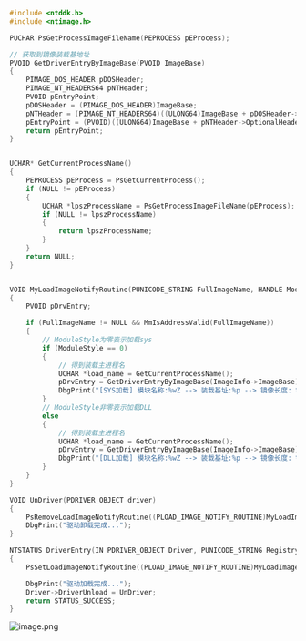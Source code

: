 ```cpp
#include <ntddk.h>
#include <ntimage.h>

PUCHAR PsGetProcessImageFileName(PEPROCESS pEProcess);

// 获取到镜像装载基地址
PVOID GetDriverEntryByImageBase(PVOID ImageBase)
{
	PIMAGE_DOS_HEADER pDOSHeader;
	PIMAGE_NT_HEADERS64 pNTHeader;
	PVOID pEntryPoint;
	pDOSHeader = (PIMAGE_DOS_HEADER)ImageBase;
	pNTHeader = (PIMAGE_NT_HEADERS64)((ULONG64)ImageBase + pDOSHeader->e_lfanew);
	pEntryPoint = (PVOID)((ULONG64)ImageBase + pNTHeader->OptionalHeader.AddressOfEntryPoint);
	return pEntryPoint;
}


UCHAR* GetCurrentProcessName()
{
	PEPROCESS pEProcess = PsGetCurrentProcess();
	if (NULL != pEProcess)
	{
		UCHAR *lpszProcessName = PsGetProcessImageFileName(pEProcess);
		if (NULL != lpszProcessName)
		{
			return lpszProcessName;
		}
	}
	return NULL;
}


VOID MyLoadImageNotifyRoutine(PUNICODE_STRING FullImageName, HANDLE ModuleStyle, PIMAGE_INFO ImageInfo)
{
	PVOID pDrvEntry;

	if (FullImageName != NULL && MmIsAddressValid(FullImageName))
	{
		// ModuleStyle为零表示加载sys
		if (ModuleStyle == 0)
		{
			// 得到装载主进程名
			UCHAR *load_name = GetCurrentProcessName();
			pDrvEntry = GetDriverEntryByImageBase(ImageInfo->ImageBase);
			DbgPrint("[SYS加载] 模块名称:%wZ --> 装载基址:%p --> 镜像长度: %d --> 装载主进程: %s \n", FullImageName, pDrvEntry, ImageInfo->ImageSize, load_name);
		}
		// ModuleStyle非零表示加载DLL
		else
		{
			// 得到装载主进程名
			UCHAR *load_name = GetCurrentProcessName();
			pDrvEntry = GetDriverEntryByImageBase(ImageInfo->ImageBase);
			DbgPrint("[DLL加载] 模块名称:%wZ --> 装载基址:%p --> 镜像长度: %d --> 装载主进程: %s \n", FullImageName, pDrvEntry, ImageInfo->ImageSize, load_name);
		}
	}
}

VOID UnDriver(PDRIVER_OBJECT driver)
{
	PsRemoveLoadImageNotifyRoutine((PLOAD_IMAGE_NOTIFY_ROUTINE)MyLoadImageNotifyRoutine);
	DbgPrint("驱动卸载完成...");
}

NTSTATUS DriverEntry(IN PDRIVER_OBJECT Driver, PUNICODE_STRING RegistryPath)
{
	PsSetLoadImageNotifyRoutine((PLOAD_IMAGE_NOTIFY_ROUTINE)MyLoadImageNotifyRoutine);

	DbgPrint("驱动加载完成...");
	Driver->DriverUnload = UnDriver;
	return STATUS_SUCCESS;
}

```
![image.png](https://cdn.nlark.com/yuque/0/2023/png/22837360/1699254486398-354075c3-a7d5-4f2a-a602-eecf58eebf54.png#averageHue=%23d8d8d8&clientId=u3905b14a-1fa2-4&from=paste&height=512&id=uecd760d9&originHeight=615&originWidth=1646&originalType=binary&ratio=1.2000000476837158&rotation=0&showTitle=false&size=551596&status=done&style=none&taskId=u016d3ad3-4c2e-4b1d-a465-43087784276&title=&width=1371.6666121615326)
